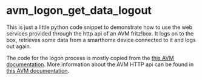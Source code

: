 # avm_logon_get_data_logout

This is just a little python code snippet to demonstrate how to use the web services provided through the http api of an AVM fritz!box.
It logs on to the box, retrieves some data from a smarthome device connected to it and logs out again.

The code for the logon process is mostly copied from the [this AVM documentation](https://avm.de/fileadmin/user_upload/Global/Service/Schnittstellen/AVM%20Technical%20Note%20-%20Session%20ID_EN%20-%20Nov2020.pdf).
More information about the AVM HTTP api can be found in [this AVM documentation](https://avm.de/fileadmin/user_upload/Global/Service/Schnittstellen/AHA-HTTP-Interface.pdf).
